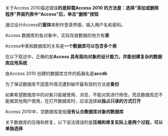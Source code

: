 关于Access 2010描述错误**的是卸载Access 2010 的方法是：选择“添加或删除程序”界面列表中“Access”后，单击"删除"按钮**

通过设计Access的**窗体**来制作登录界面，输入用户名和密码。

Access 数据库的各对象中，实际存放数据的地方有**表**

Access中表和数据库的关系是**一个数据库可以包含多个表**

在以下叙述中，正确的是**Access 具有面向对象的设计能力，并能创建复杂的数据库应用系统**

由Access 2010 创建的数据库文件的拓展名是**accdb**

为了保证数据库不因意外情况遭到破坏最有效的方法是**备份**

如果希望数据库中的对象只能被使用、浏览，不能对其进行修改，而且数据库还不能被其他用户使用，在打开数据库时，应该选择**以独占只读的方式打开**

Access 2010中，空数据库是指**没有认合数据库对象的数据库**

关于数据库的压缩和修复，以下说法错误的是**压缩和修复实际上是两个过程，可以单独选择**
